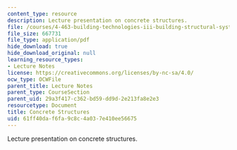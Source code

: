 ```yaml
---
content_type: resource
description: Lecture presentation on concrete structures.
file: /courses/4-463-building-technologies-iii-building-structural-systems-ii-fall-2002/61ff40daf6fa9c8c4a037e410ee56675_2concrete.pdf
file_size: 667731
file_type: application/pdf
hide_download: true
hide_download_original: null
learning_resource_types:
- Lecture Notes
license: https://creativecommons.org/licenses/by-nc-sa/4.0/
ocw_type: OCWFile
parent_title: Lecture Notes
parent_type: CourseSection
parent_uid: 29a3f417-c362-bd59-dd9d-2e213fa8e2e3
resourcetype: Document
title: Concrete Structures
uid: 61ff40da-f6fa-9c8c-4a03-7e410ee56675
---
```

Lecture presentation on concrete structures.